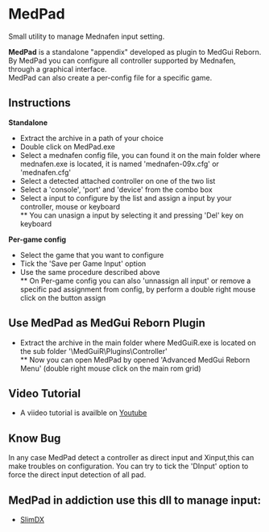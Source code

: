 # MedPad
Small utility to manage Mednafen input setting.

**MedPad** is a standalone "appendix" developed as plugin to MedGui Reborn.<br>
By MedPad you can configure all controller supported by Mednafen, through a graphical interface.<br>
MedPad can also create a per-config file for a specific game.

## Instructions
**Standalone**
* Extract the archive in a path of your choice
* Double click on MedPad.exe
* Select a mednafen config file, you can found it on the main folder where mednafen.exe is located, it is named 'mednafen-09x.cfg' or 'mednafen.cfg'
* Select a detected attached controller on one of the two list
* Select a 'console', 'port' and 'device' from the combo box
* Select a input to configure by the list and assign a input by your controller, mouse or keyboard<br>
** You can unasign a input by selecting it and pressing 'Del' key on keyboard

**Per-game config**
* Select the game that you want to configure
* Tick the 'Save per Game Input' option
* Use the same procedure described above<br>
** On Per-game config you can also 'unnassign all input' or remove a specific pad assignment from config, by perform a double right mouse click on the button assign

## Use MedPad as MedGui Reborn Plugin
* Extract the archive in the main folder where MedGuiR.exe is located on the sub folder '\MedGuiR\Plugins\Controller'<br>
** Now you can open MedPad by opened 'Advanced MedGui Reborn Menu' (double right mouse click on the main rom grid)

## Video Tutorial
* A viideo tutorial is availble on [Youtube](https://www.youtube.com/watch?v=hdc1PLYw0ho&list=PL6SV3kdlUgnECXxQzrIbCrbzo01sA1K60&index=3&t=0s)

## Know Bug
In any case MedPad detect a controller as direct input and Xinput,this can make troubles on configuration.
You can try to tick the 'DInput' option to force the direct input detection of all pad.

## MedPad in addiction use this dll to manage input:
* [SlimDX](https://slimdx.org/)
